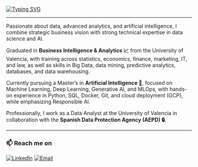 [![Typing SVG](https://readme-typing-svg.herokuapp.com?font=Permanent+Marker&pause=1000&color=FFD299&width=435&lines=Hi,+There!+👋;This+is+Bruno+Esteve....;Loading+new+ideas...+⏳💡)](https://git.io/typing-svg)

---

Passionate about data, advanced analytics, and artificial intelligence, I combine strategic business vision with strong technical expertise in data science and AI.

Graduated in **Business Intelligence & Analytics 📈** from the University of Valencia, with training across statistics, economics, finance, marketing, IT, and law, as well as skills in Big Data, data mining, predictive analytics, databases, and data warehousing.

Currently pursuing a Master’s in **Artificial Intelligence 🤖**, focused on Machine Learning, Deep Learning, Generative AI, and MLOps, with hands-on experience in Python, SQL, Docker, Git, and cloud deployment (GCP), while emphasizing Responsible AI.

Professionally, I work as a Data Analyst at the University of Valencia in collaboration with the **Spanish Data Protection Agency (AEPD) 🔒**.

---

### 📫 Reach me on 

[![LinkedIn](https://img.icons8.com/color/96/000000/linkedin.png)](https://www.linkedin.com/in/bruno-esteve-castellano)  [![Email](https://img.icons8.com/color/96/000000/gmail.png)](mailto:bresca@edem.es)

